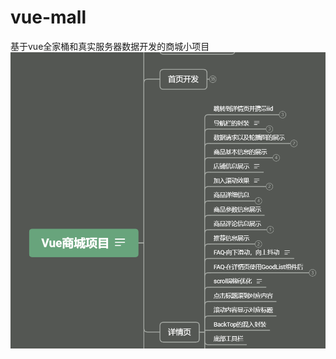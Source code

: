# vue-mall
基于vue全家桶和真实服务器数据开发的商城小项目
![](https://github.com/Sooling/vue-mall/blob/master/image/vue_project.png)
